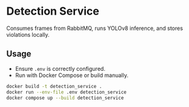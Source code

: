 # Detection Service

Consumes frames from RabbitMQ, runs YOLOv8 inference, and stores violations locally.

## Usage

- Ensure `.env` is correctly configured.
- Run with Docker Compose or build manually.

```bash
docker build -t detection_service .
docker run --env-file .env detection_service
docker compose up --build detection_service
